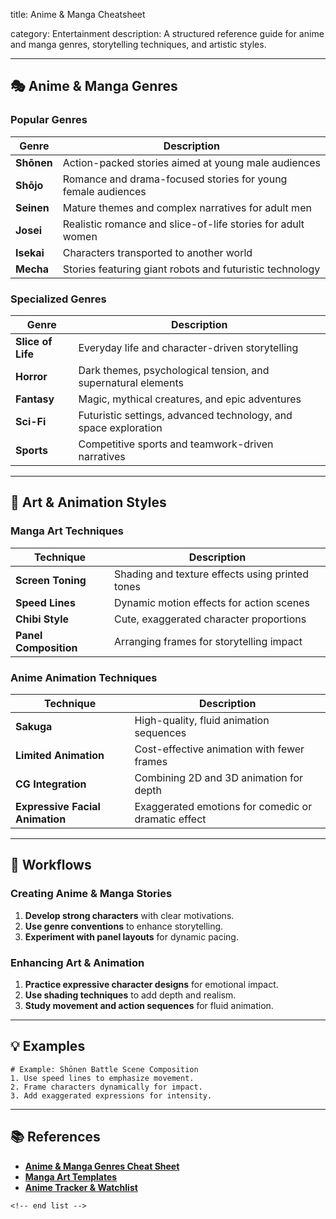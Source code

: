 title: Anime & Manga Cheatsheet

category: Entertainment
description: A structured reference guide for anime and manga genres, storytelling techniques, and artistic styles.

---

## 🎭 **Anime & Manga Genres**

### **Popular Genres**

| Genre             | Description                                                  |
| ----------------- | ------------------------------------------------------------ |
| **Shōnen** | Action-packed stories aimed at young male audiences          |
| **Shōjo**  | Romance and drama-focused stories for young female audiences |
| **Seinen**  | Mature themes and complex narratives for adult men           |
| **Josei**   | Realistic romance and slice-of-life stories for adult women  |
| **Isekai**  | Characters transported to another world                      |
| **Mecha**   | Stories featuring giant robots and futuristic technology     |

### **Specialized Genres**

| Genre                   | Description                                                     |
| ----------------------- | --------------------------------------------------------------- |
| **Slice of Life** | Everyday life and character-driven storytelling                 |
| **Horror**        | Dark themes, psychological tension, and supernatural elements   |
| **Fantasy**       | Magic, mythical creatures, and epic adventures                  |
| **Sci-Fi**        | Futuristic settings, advanced technology, and space exploration |
| **Sports**        | Competitive sports and teamwork-driven narratives               |

---

## 🎨 **Art & Animation Styles**

### **Manga Art Techniques**

| Technique                   | Description                                     |
| --------------------------- | ----------------------------------------------- |
| **Screen Toning**     | Shading and texture effects using printed tones |
| **Speed Lines**       | Dynamic motion effects for action scenes        |
| **Chibi Style**       | Cute, exaggerated character proportions         |
| **Panel Composition** | Arranging frames for storytelling impact        |

### **Anime Animation Techniques**

| Technique                             | Description                                         |
| ------------------------------------- | --------------------------------------------------- |
| **Sakuga**                      | High-quality, fluid animation sequences             |
| **Limited Animation**           | Cost-effective animation with fewer frames          |
| **CG Integration**              | Combining 2D and 3D animation for depth             |
| **Expressive Facial Animation** | Exaggerated emotions for comedic or dramatic effect |

---

## 🔄 **Workflows**

### **Creating Anime & Manga Stories**

1. **Develop strong characters** with clear motivations.
2. **Use genre conventions** to enhance storytelling.
3. **Experiment with panel layouts** for dynamic pacing.

### **Enhancing Art & Animation**

1. **Practice expressive character designs** for emotional impact.
2. **Use shading techniques** to add depth and realism.
3. **Study movement and action sequences** for fluid animation.

---

## 💡 **Examples**

```plaintext
# Example: Shōnen Battle Scene Composition
1. Use speed lines to emphasize movement.  
2. Frame characters dynamically for impact.  
3. Add exaggerated expressions for intensity.  
```

---

## 📚 **References**

- **[Anime &amp; Manga Genres Cheat Sheet](https://www.scribd.com/document/587656319/anime-manga-genres-cheat-sheet-by-whatnerd)**
- **[Manga Art Templates](https://www.artofit.org/image-gallery/29977153758004191/manga-template-2-by-akimi-kono-on-deviantart/)**
- **[Anime Tracker &amp; Watchlist](https://www.notion.com/templates/anime-manga-tracker-watchlist)**

```
<!-- end list -->
```
